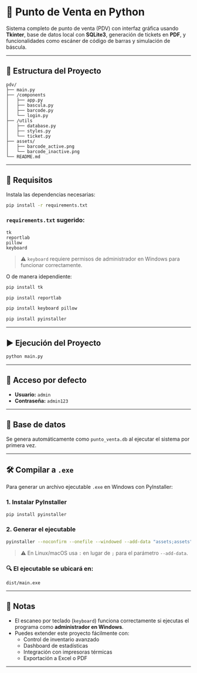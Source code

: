 # 🧾 Punto de Venta en Python

Sistema completo de punto de venta (PDV) con interfaz gráfica usando **Tkinter**, base de datos local con **SQLite3**, generación de tickets en **PDF**, y funcionalidades como escáner de código de barras y simulación de báscula.

---

## 📁 Estructura del Proyecto

```
pdv/
├── main.py
├── /components
│   ├── app.py
│   ├── bascula.py
│   ├── barcode.py
│   └── login.py
├── /utils
│   ├── database.py
│   ├── styles.py
│   └── ticket.py
├── assets/
│   ├── barcode_active.png
│   └── barcode_inactive.png
└── README.md
```

---

## 🚀 Requisitos

Instala las dependencias necesarias:

```bash
pip install -r requirements.txt
```

### `requirements.txt` sugerido:

```
tk
reportlab
pillow
keyboard
```

> ⚠️ `keyboard` requiere permisos de administrador en Windows para funcionar correctamente.

O de manera idependiente:

```bash
pip install tk
```

```bash
pip install reportlab
```

```bash
pip install keyboard pillow
```

```bash
pip install pyinstaller
```

---

## ▶️ Ejecución del Proyecto

```bash
python main.py
```

---

## 🔐 Acceso por defecto

- **Usuario:** `admin`
- **Contraseña:** `admin123`

---

## 💾 Base de datos

Se genera automáticamente como `punto_venta.db` al ejecutar el sistema por primera vez.

---

## 🛠️ Compilar a `.exe`

Para generar un archivo ejecutable `.exe` en Windows con PyInstaller:

### 1. Instalar PyInstaller

```bash
pip install pyinstaller
```

### 2. Generar el ejecutable

```bash
pyinstaller --noconfirm --onefile --windowed --add-data "assets;assets" main.py
```

> ⚠️ En Linux/macOS usa `:` en lugar de `;` para el parámetro `--add-data`.

### 🔍 El ejecutable se ubicará en:

```
dist/main.exe
```

---

## 📌 Notas

- El escaneo por teclado (`keyboard`) funciona correctamente si ejecutas el programa como **administrador en Windows**.
- Puedes extender este proyecto fácilmente con:
  - Control de inventario avanzado
  - Dashboard de estadísticas
  - Integración con impresoras térmicas
  - Exportación a Excel o PDF

---
